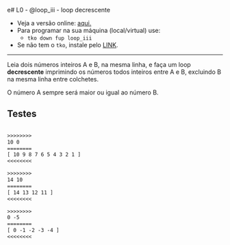 e# L0 - @loop_iii - loop decrescente

- Veja a versão online: [aqui.](https://github.com/qxcodefup/arcade/blob/master/base/loop_iii/Readme.md)
- Para programar na sua máquina (local/virtual) use:
  - `tko down fup loop_iii`
- Se não tem o `tko`, instale pelo [LINK](https://github.com/senapk/tko#tko).

---

Leia dois números inteiros A e B, na mesma linha, e faça um loop **decrescente** imprimindo os números todos inteiros entre A e B, excluindo B na mesma linha entre colchetes.

O número A sempre será maior ou igual ao número B.

## Testes

```txt

>>>>>>>>
10 0
========
[ 10 9 8 7 6 5 4 3 2 1 ]
<<<<<<<<

>>>>>>>>
14 10
========
[ 14 13 12 11 ]
<<<<<<<<

>>>>>>>>
0 -5
========
[ 0 -1 -2 -3 -4 ]
<<<<<<<<

```
